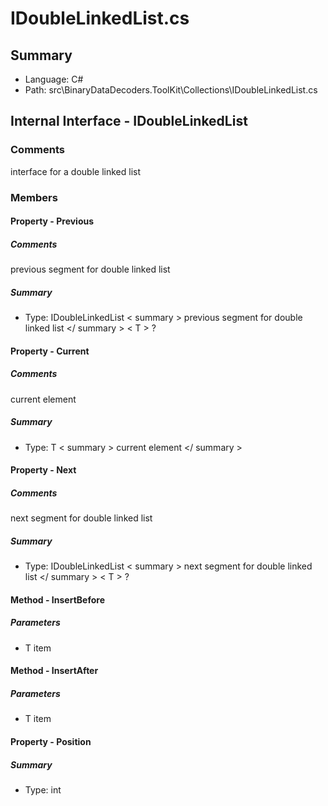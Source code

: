 ﻿# IDoubleLinkedList.cs

## Summary

* Language: C#
* Path: src\BinaryDataDecoders.ToolKit\Collections\IDoubleLinkedList.cs

## Internal Interface - IDoubleLinkedList

### Comments

 <summary>
 interface for a double linked list
 </summary>
 <typeparamname="T"></typeparam>

### Members

#### Property - Previous

##### Comments

 <summary>
 previous segment for double linked list
 </summary>

##### Summary

 * Type: IDoubleLinkedList   < summary > 
  previous segment for double linked list 
   </ summary > 
  < T > ? 

#### Property - Current

##### Comments

 <summary>
 current element
 </summary>

##### Summary

 * Type: T   < summary > 
  current element 
   </ summary > 
  

#### Property - Next

##### Comments

 <summary>
 next segment for double linked list
 </summary>

##### Summary

 * Type: IDoubleLinkedList   < summary > 
  next segment for double linked list 
   </ summary > 
  < T > ? 

#### Method - InsertBefore

#####  Parameters

 - T item 

#### Method - InsertAfter

#####  Parameters

 - T item 

#### Property - Position

##### Summary

 * Type: int 

